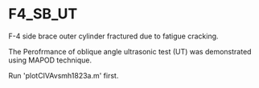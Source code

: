 # F4_SB_UT

F-4 side brace outer cylinder fractured due to fatigue cracking.

The Perofrmance of oblique angle ultrasonic test (UT) was demonstrated using MAPOD technique.

Run 'plotCIVAvsmh1823a.m' first.
